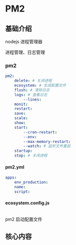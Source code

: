 # PM2

## 基础介绍

nodejs 进程管理器

进程管理、日志管理



### pm2
```yaml
pm2:
    delete: # 关闭进程
    ecosystem: # 生成配置文件
    flush: # 清除日志
    logs: # 查看日志
        --lines:
    monit:
    restart:
    save:
    scale:
    show:
    start:
        --cron-restart:
        --env:
        --max-memory-restart:
        --watch: # 监听文件重启
    startup:
    stop: # 关闭进程
```


#### pm2.yml
```yaml
apps:
    env_production:
    name:
    script:
```


#### ecosystem.config.js
```yaml
```


pm2 启动配置文件




## 核心内容
